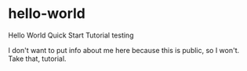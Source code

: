 # hello-world
Hello World Quick Start Tutorial
testing

I don't want to put info about me here because this is public, so I won't. Take that, tutorial.
